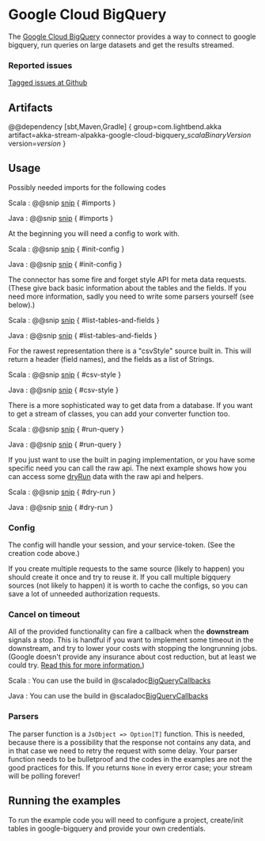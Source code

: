 # Google Cloud BigQuery

The [Google Cloud BigQuery](https://cloud.google.com/bigquery/) connector provides a way to connect to google bigquery, 
run queries on large datasets and get the results streamed.

### Reported issues

[Tagged issues at Github](https://github.com/akka/alpakka/labels/p%3Agoogle-cloud-bigquery)

## Artifacts

@@dependency [sbt,Maven,Gradle] {
  group=com.lightbend.akka
  artifact=akka-stream-alpakka-google-cloud-bigquery_$scalaBinaryVersion$
  version=$version$
}

## Usage

Possibly needed imports for the following codes

Scala
: @@snip [snip](/google-cloud-bigquery/src/test/scala/docs/scaladsl/GoogleBigQuerySourceDoc.scala) { #imports }

Java
: @@snip [snip](/google-cloud-bigquery/src/test/java/docs/javadsl/GoogleBigQuerySourceDoc.java) { #imports }

At the beginning you will need a config to work with. 

Scala
: @@snip [snip](/google-cloud-bigquery/src/test/scala/docs/scaladsl/GoogleBigQuerySourceDoc.scala) { #init-config }

Java
: @@snip [snip](/google-cloud-bigquery/src/test/java/docs/javadsl/GoogleBigQuerySourceDoc.java) { #init-config }


The connector has some fire and forget style API for meta data requests. 
(These give back basic information about the tables and the fields. If you need more information, sadly you need to write some parsers yourself (see below).)

Scala
: @@snip [snip](/google-cloud-bigquery/src/test/scala/docs/scaladsl/GoogleBigQuerySourceDoc.scala) { #list-tables-and-fields }

Java
: @@snip [snip](/google-cloud-bigquery/src/test/java/docs/javadsl/GoogleBigQuerySourceDoc.java) { #list-tables-and-fields }

For the rawest representation there is a "csvStyle" source built in. 
This will return a header (field names), and the fields as a list of Strings.

Scala
: @@snip [snip](/google-cloud-bigquery/src/test/scala/docs/scaladsl/GoogleBigQuerySourceDoc.scala) { #csv-style }

Java
: @@snip [snip](/google-cloud-bigquery/src/test/java/docs/javadsl/GoogleBigQuerySourceDoc.java) { #csv-style }

There is a more sophisticated way to get data from a database.
If you want to get a stream of classes, you can add your converter function too.

Scala
: @@snip [snip](/google-cloud-bigquery/src/test/scala/docs/scaladsl/GoogleBigQuerySourceDoc.scala) { #run-query }

Java
: @@snip [snip](/google-cloud-bigquery/src/test/java/docs/javadsl/GoogleBigQuerySourceDoc.java) { #run-query }

If you just want to use the built in paging implementation, or you have some specific need you can call the raw api.
The next example shows how you can access some [dryRun](https://cloud.google.com/bigquery/query-plan-explanation) data with the raw api and helpers.

Scala
: @@snip [snip](/google-cloud-bigquery/src/test/scala/docs/scaladsl/GoogleBigQuerySourceDoc.scala) { #dry-run }

Java
: @@snip [snip](/google-cloud-bigquery/src/test/java/docs/javadsl/GoogleBigQuerySourceDoc.java) { #dry-run }

### Config

The config will handle your session, and your service-token. (See the creation code above.)

If you create multiple requests to the same source (likely to happen) you should create it once and try to reuse it.
If you call multiple bigquery sources (not likely to happen) it is worth to cache the configs, so you can save a lot of unneeded authorization requests.

### Cancel on timeout

All of the provided functionality can fire a callback when the **downstream** signals a stop.
This is handful if you want to implement some timeout in the downstream, and try to lower your costs with stopping the longrunning jobs.
(Google doesn't provide any insurance about cost reduction, but at least we could try. [Read this for more information.](https://cloud.google.com/bigquery/docs/reference/rest/v2/jobs/cancel))

Scala
: You can use the build in @scaladoc[BigQueryCallbacks](akka.stream.alpakka.google.cloud.bigquery.scaladsl.BigQueryCallbacks)

Java
: You can use the build in @scaladoc[BigQueryCallbacks](akka.stream.alpakka.google.cloud.bigquery.javadsl.BigQueryCallbacks)

### Parsers

The parser function is a `JsObject => Option[T]` function. 
This is needed, because there is a possibility that the response not contains any data, and in that case we need to retry the request with some delay.
Your parser function needs to be bulletproof and the codes in the examples are not the good practices for this.
If you returns `None` in every error case; your stream will be polling forever!

## Running the examples

To run the example code you will need to configure a project, create/init tables in google-bigquery and provide your own credentials.
